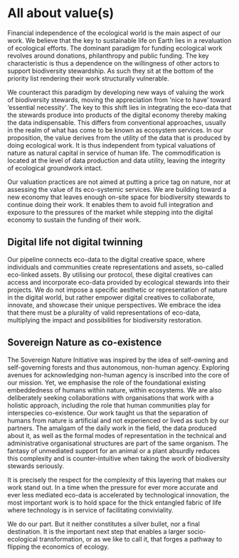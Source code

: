 # All about value(s)

Financial independence of the ecological world is the main aspect of our work. We believe that the key to sustainable life on Earth lies in a revaluation of ecological efforts. The dominant paradigm for funding ecological work revolves around donations, philanthropy and public funding. The key characteristic is thus a dependence on the willingness of other actors to support biodiversity stewardship. As such they sit at the bottom of the priority list rendering their work structurally vulnerable.

We counteract this paradigm by developing new ways of valuing the work of biodiversity stewards, moving the appreciation from 'nice to have’ toward ‘essential necessity'. The key to this shift lies in integrating the eco-data that the stewards produce into products of the digital economy thereby making the data indispensable. This differs from conventional approaches, usually in the realm of what has come to be known as ecosystem services. In our proposition, the value derives from the utility of the data that is produced by doing ecological work. It is thus independent from typical valuations of nature as natural capital in service of human life. The commodification is located at the level of data production and data utility, leaving the integrity of ecological groundwork intact.

Our valuation practices are not aimed at putting a price tag on nature, nor at assessing the value of its eco-systemic services. We are building toward a new economy that leaves enough on-site space for biodiversity stewards to continue doing their work. It enables them to avoid full integration and exposure to the pressures of the market while stepping into the digital economy to sustain the funding of their work.

## Digital life not digital twinning

Our pipeline connects eco-data to the digital creative space, where individuals and communities create representations and assets, so-called eco-linked assets. By utilising our protocol, these digital creatives can access and incorporate eco-data provided by ecological stewards into their projects. We do not impose a specific aesthetic or representation of nature in the digital world, but rather empower digital creatives to collaborate, innovate, and showcase their unique perspectives. We embrace the idea that there must be a plurality of valid representations of eco-data, multiplying the impact and possibilities for biodiversity restoration.

## Sovereign Nature as co-existence

The Sovereign Nature Initiative was inspired by the idea of self-owning and self-governing forests and thus autonomous, non-human agency. Exploring avenues for acknowledging non-human agency is inscribed into the core of our mission. Yet, we emphasise the role of the foundational existing embeddedness of humans within nature, within ecosystems. We are also deliberately seeking collaborations with organisations that work with a holistic approach, including the role that human communities play for interspecies co-existence. Our work taught us that the separation of humans from nature is artificial and not experienced or lived as such by our partners. The amalgam of the daily work in the field, the data produced about it, as well as the formal modes of representation in the technical and administrative organisational structures are part of the same organism. The fantasy of unmediated support for an animal or a plant absurdly reduces this complexity and is counter-intuitive when taking the work of biodiversity stewards seriously.

It is precisely the respect for the complexity of this layering that makes our work stand out. In a time when the pressure for ever more accurate and ever less mediated eco-data is accelerated by technological innovation, the most important work is to hold space for the thick entangled fabric of life where technology is in service of facilitating conviviality.

We do our part. But it neither constitutes a silver bullet, nor a final destination. It is the important next step that enables a larger socio-ecological transformation, or as we like to call it, that forges a pathway to flipping the economics of ecology.

